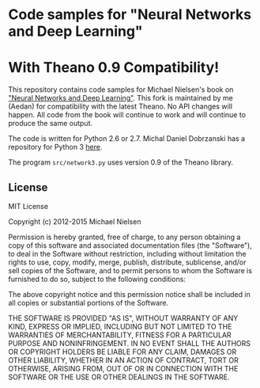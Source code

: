 # Code samples for "Neural Networks and Deep Learning"
# With Theano 0.9 Compatibility!

This repository contains code samples for Michael Nielsen's book on ["Neural Networks
and Deep Learning"](http://neuralnetworksanddeeplearning.com). This fork
is maintained by me (Aedan) for compatibility with the latest Theano.
No API changes will happen. All code from the book will continue to work
and will continue to produce the same output.

The code is written for Python 2.6 or 2.7. Michal Daniel Dobrzanski
has a repository for Python 3
[here](https://github.com/MichalDanielDobrzanski/DeepLearningPython35).

The program `src/network3.py` uses version 0.9 of the Theano library.


## License

MIT License

Copyright (c) 2012-2015 Michael Nielsen

Permission is hereby granted, free of charge, to any person obtaining
a copy of this software and associated documentation files (the
"Software"), to deal in the Software without restriction, including
without limitation the rights to use, copy, modify, merge, publish,
distribute, sublicense, and/or sell copies of the Software, and to
permit persons to whom the Software is furnished to do so, subject to
the following conditions:

The above copyright notice and this permission notice shall be
included in all copies or substantial portions of the Software.

THE SOFTWARE IS PROVIDED "AS IS", WITHOUT WARRANTY OF ANY KIND,
EXPRESS OR IMPLIED, INCLUDING BUT NOT LIMITED TO THE WARRANTIES OF
MERCHANTABILITY, FITNESS FOR A PARTICULAR PURPOSE AND
NONINFRINGEMENT. IN NO EVENT SHALL THE AUTHORS OR COPYRIGHT HOLDERS BE
LIABLE FOR ANY CLAIM, DAMAGES OR OTHER LIABILITY, WHETHER IN AN ACTION
OF CONTRACT, TORT OR OTHERWISE, ARISING FROM, OUT OF OR IN CONNECTION
WITH THE SOFTWARE OR THE USE OR OTHER DEALINGS IN THE SOFTWARE.
